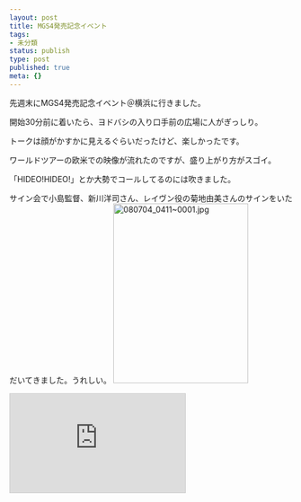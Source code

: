 ```yaml
---
layout: post
title: MGS4発売記念イベント
tags:
- 未分類
status: publish
type: post
published: true
meta: {}
---
```

先週末にMGS4発売記念イベント＠横浜に行きました。

開始30分前に着いたら、ヨドバシの入り口手前の広場に人がぎっしり。

トークは顔がかすかに見えるぐらいだったけど、楽しかったです。

ワールドツアーの欧米での映像が流れたのですが、盛り上がり方がスゴイ。

「HIDEO!HIDEO!」とか大勢でコールしてるのには吹きました。

サイン会で小島監督、新川洋司さん、レイヴン役の菊地由美さんのサインをいただいてきました。うれしい。
<span class="mt-enclosure mt-enclosure-image" style="display: inline;"><img alt="080704_0411~0001.jpg" src="http://wo.skr.jp/images/uploads/080704_0411~0001.jpg" width="240" height="320" class="mt-image-none" style="" /></span>
<iframe width="312" height="176" src="http://ext.nicovideo.jp/thumb/sm3803806" scrolling="no" style="border:solid 1px #CCC;" frameborder="0"><a href="http://www.nicovideo.jp/watch/sm3803806">【ニコニコ動画】メタルギアソリッド４ワールドツアーinJAPAN横浜会場イベント前編</a></iframe>
